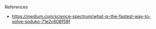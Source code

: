 References
- https://medium.com/science-spectrum/what-is-the-fastest-way-to-solve-soduko-71e2c608f58f
